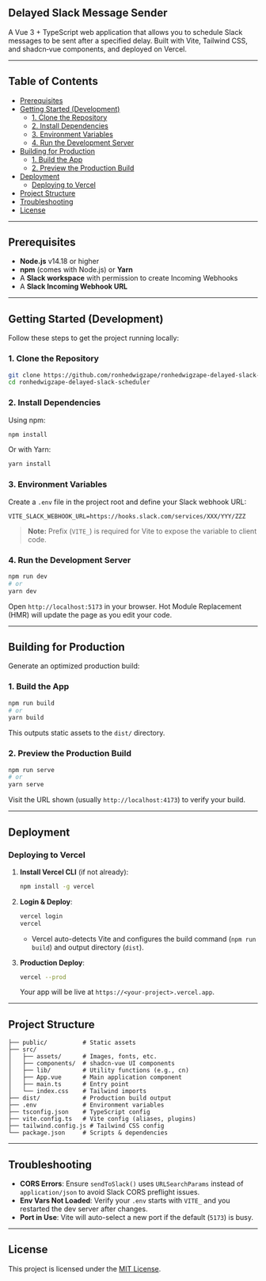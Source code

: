 ## Delayed Slack Message Sender

A Vue 3 + TypeScript web application that allows you to schedule Slack messages to be sent after a specified delay. Built with Vite, Tailwind CSS, and shadcn‑vue components, and deployed on Vercel.

---

## Table of Contents
- [Prerequisites](#prerequisites)
- [Getting Started (Development)](#getting-started-development)
    - [1. Clone the Repository](#1-clone-the-repository)
    - [2. Install Dependencies](#2-install-dependencies)
    - [3. Environment Variables](#3-environment-variables)
    - [4. Run the Development Server](#4-run-the-development-server)
- [Building for Production](#building-for-production)
    - [1. Build the App](#1-build-the-app)
    - [2. Preview the Production Build](#2-preview-the-production-build)
- [Deployment](#deployment)
    - [Deploying to Vercel](#deploying-to-vercel)
- [Project Structure](#project-structure)
- [Troubleshooting](#troubleshooting)
- [License](#license)

---

## Prerequisites

- **Node.js** v14.18 or higher
- **npm** (comes with Node.js) or **Yarn**
- A **Slack workspace** with permission to create Incoming Webhooks
- A **Slack Incoming Webhook URL**

---

## Getting Started (Development)

Follow these steps to get the project running locally:

### 1. Clone the Repository

```bash
git clone https://github.com/ronhedwigzape/ronhedwigzape-delayed-slack-scheduler.git
cd ronhedwigzape-delayed-slack-scheduler
```

### 2. Install Dependencies

Using npm:
```bash
npm install
```

Or with Yarn:
```bash
yarn install
```

### 3. Environment Variables

Create a `.env` file in the project root and define your Slack webhook URL:

```env
VITE_SLACK_WEBHOOK_URL=https://hooks.slack.com/services/XXX/YYY/ZZZ
```

> **Note:** Prefix (`VITE_`) is required for Vite to expose the variable to client code.

### 4. Run the Development Server

```bash
npm run dev
# or
yarn dev
```

Open `http://localhost:5173` in your browser.  Hot Module Replacement (HMR) will update the page as you edit your code.

---

## Building for Production

Generate an optimized production build:

### 1. Build the App

```bash
npm run build
# or
yarn build
```

This outputs static assets to the `dist/` directory.

### 2. Preview the Production Build

```bash
npm run serve
# or
yarn serve
```

Visit the URL shown (usually `http://localhost:4173`) to verify your build.

---

## Deployment

### Deploying to Vercel

1. **Install Vercel CLI** (if not already):
   ```bash
   npm install -g vercel
   ```

2. **Login & Deploy**:
   ```bash
   vercel login
   vercel
   ```
    - Vercel auto-detects Vite and configures the build command (`npm run build`) and output directory (`dist`).

3. **Production Deploy**:
   ```bash
   vercel --prod
   ```
   Your app will be live at `https://<your-project>.vercel.app`.

---

## Project Structure

```text
├── public/          # Static assets
├── src/
│   ├── assets/      # Images, fonts, etc.
│   ├── components/  # shadcn-vue UI components
│   ├── lib/         # Utility functions (e.g., cn)
│   ├── App.vue      # Main application component
│   ├── main.ts      # Entry point
│   └── index.css    # Tailwind imports
├── dist/            # Production build output
├── .env             # Environment variables
├── tsconfig.json    # TypeScript config
├── vite.config.ts   # Vite config (aliases, plugins)
├── tailwind.config.js # Tailwind CSS config
└── package.json     # Scripts & dependencies
```

---

## Troubleshooting

- **CORS Errors**: Ensure `sendToSlack()` uses `URLSearchParams` instead of `application/json` to avoid Slack CORS preflight issues.
- **Env Vars Not Loaded**: Verify your `.env` starts with `VITE_` and you restarted the dev server after changes.
- **Port in Use**: Vite will auto-select a new port if the default (`5173`) is busy.

---

## License

This project is licensed under the [MIT License](LICENSE).


